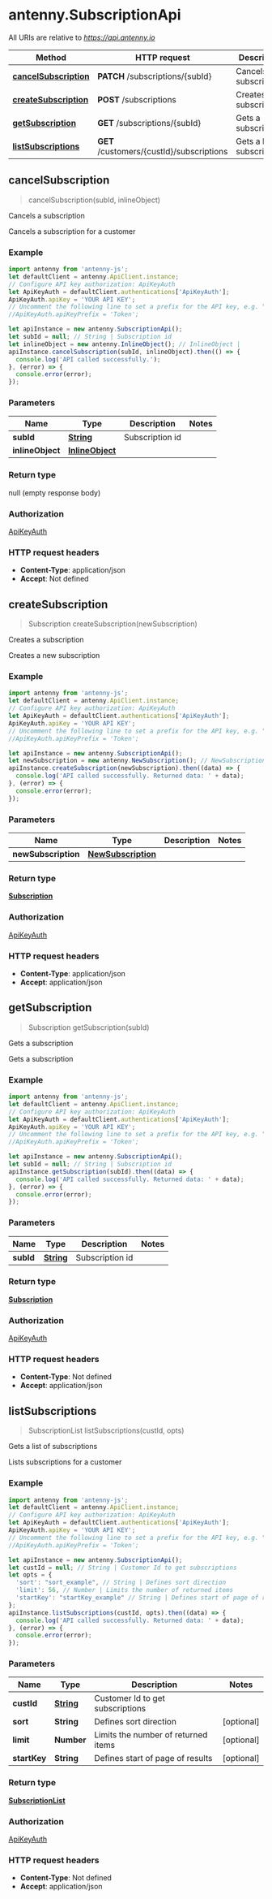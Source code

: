 # antenny.SubscriptionApi

All URIs are relative to *https://api.antenny.io*

Method | HTTP request | Description
------------- | ------------- | -------------
[**cancelSubscription**](SubscriptionApi.md#cancelSubscription) | **PATCH** /subscriptions/{subId} | Cancels a subscription
[**createSubscription**](SubscriptionApi.md#createSubscription) | **POST** /subscriptions | Creates a subscription
[**getSubscription**](SubscriptionApi.md#getSubscription) | **GET** /subscriptions/{subId} | Gets a subscription
[**listSubscriptions**](SubscriptionApi.md#listSubscriptions) | **GET** /customers/{custId}/subscriptions | Gets a list of subscriptions



## cancelSubscription

> cancelSubscription(subId, inlineObject)

Cancels a subscription

Cancels a subscription for a customer

### Example

```javascript
import antenny from 'antenny-js';
let defaultClient = antenny.ApiClient.instance;
// Configure API key authorization: ApiKeyAuth
let ApiKeyAuth = defaultClient.authentications['ApiKeyAuth'];
ApiKeyAuth.apiKey = 'YOUR API KEY';
// Uncomment the following line to set a prefix for the API key, e.g. "Token" (defaults to null)
//ApiKeyAuth.apiKeyPrefix = 'Token';

let apiInstance = new antenny.SubscriptionApi();
let subId = null; // String | Subscription id
let inlineObject = new antenny.InlineObject(); // InlineObject | 
apiInstance.cancelSubscription(subId, inlineObject).then(() => {
  console.log('API called successfully.');
}, (error) => {
  console.error(error);
});

```

### Parameters


Name | Type | Description  | Notes
------------- | ------------- | ------------- | -------------
 **subId** | [**String**](.md)| Subscription id | 
 **inlineObject** | [**InlineObject**](InlineObject.md)|  | 

### Return type

null (empty response body)

### Authorization

[ApiKeyAuth](../README.md#ApiKeyAuth)

### HTTP request headers

- **Content-Type**: application/json
- **Accept**: Not defined


## createSubscription

> Subscription createSubscription(newSubscription)

Creates a subscription

Creates a new subscription

### Example

```javascript
import antenny from 'antenny-js';
let defaultClient = antenny.ApiClient.instance;
// Configure API key authorization: ApiKeyAuth
let ApiKeyAuth = defaultClient.authentications['ApiKeyAuth'];
ApiKeyAuth.apiKey = 'YOUR API KEY';
// Uncomment the following line to set a prefix for the API key, e.g. "Token" (defaults to null)
//ApiKeyAuth.apiKeyPrefix = 'Token';

let apiInstance = new antenny.SubscriptionApi();
let newSubscription = new antenny.NewSubscription(); // NewSubscription | 
apiInstance.createSubscription(newSubscription).then((data) => {
  console.log('API called successfully. Returned data: ' + data);
}, (error) => {
  console.error(error);
});

```

### Parameters


Name | Type | Description  | Notes
------------- | ------------- | ------------- | -------------
 **newSubscription** | [**NewSubscription**](NewSubscription.md)|  | 

### Return type

[**Subscription**](Subscription.md)

### Authorization

[ApiKeyAuth](../README.md#ApiKeyAuth)

### HTTP request headers

- **Content-Type**: application/json
- **Accept**: application/json


## getSubscription

> Subscription getSubscription(subId)

Gets a subscription

Gets a subscription

### Example

```javascript
import antenny from 'antenny-js';
let defaultClient = antenny.ApiClient.instance;
// Configure API key authorization: ApiKeyAuth
let ApiKeyAuth = defaultClient.authentications['ApiKeyAuth'];
ApiKeyAuth.apiKey = 'YOUR API KEY';
// Uncomment the following line to set a prefix for the API key, e.g. "Token" (defaults to null)
//ApiKeyAuth.apiKeyPrefix = 'Token';

let apiInstance = new antenny.SubscriptionApi();
let subId = null; // String | Subscription id
apiInstance.getSubscription(subId).then((data) => {
  console.log('API called successfully. Returned data: ' + data);
}, (error) => {
  console.error(error);
});

```

### Parameters


Name | Type | Description  | Notes
------------- | ------------- | ------------- | -------------
 **subId** | [**String**](.md)| Subscription id | 

### Return type

[**Subscription**](Subscription.md)

### Authorization

[ApiKeyAuth](../README.md#ApiKeyAuth)

### HTTP request headers

- **Content-Type**: Not defined
- **Accept**: application/json


## listSubscriptions

> SubscriptionList listSubscriptions(custId, opts)

Gets a list of subscriptions

Lists subscriptions for a customer

### Example

```javascript
import antenny from 'antenny-js';
let defaultClient = antenny.ApiClient.instance;
// Configure API key authorization: ApiKeyAuth
let ApiKeyAuth = defaultClient.authentications['ApiKeyAuth'];
ApiKeyAuth.apiKey = 'YOUR API KEY';
// Uncomment the following line to set a prefix for the API key, e.g. "Token" (defaults to null)
//ApiKeyAuth.apiKeyPrefix = 'Token';

let apiInstance = new antenny.SubscriptionApi();
let custId = null; // String | Customer Id to get subscriptions
let opts = {
  'sort': "sort_example", // String | Defines sort direction
  'limit': 56, // Number | Limits the number of returned items
  'startKey': "startKey_example" // String | Defines start of page of results
};
apiInstance.listSubscriptions(custId, opts).then((data) => {
  console.log('API called successfully. Returned data: ' + data);
}, (error) => {
  console.error(error);
});

```

### Parameters


Name | Type | Description  | Notes
------------- | ------------- | ------------- | -------------
 **custId** | [**String**](.md)| Customer Id to get subscriptions | 
 **sort** | **String**| Defines sort direction | [optional] 
 **limit** | **Number**| Limits the number of returned items | [optional] 
 **startKey** | **String**| Defines start of page of results | [optional] 

### Return type

[**SubscriptionList**](SubscriptionList.md)

### Authorization

[ApiKeyAuth](../README.md#ApiKeyAuth)

### HTTP request headers

- **Content-Type**: Not defined
- **Accept**: application/json

